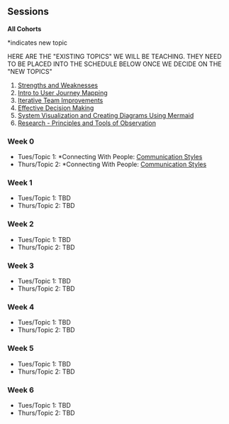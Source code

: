 ## Sessions
**All Cohorts**

*indicates new topic

HERE ARE THE "EXISTING TOPICS" WE WILL BE TEACHING. THEY NEED TO BE PLACED INTO THE SCHEDULE BELOW ONCE WE DECIDE ON THE "NEW TOPICS"
1. [Strengths and Weaknesses](.../topics/strengths-and-weaknesses.md)
2. [Intro to User Journey Mapping](.../topics/intro-to-user-journey-mapping.md)
3. [Iterative Team Improvements](.../topics/iterative_team_improvement.md)
4. [Effective Decision Making](.../topics/effective_decision_making.md)
5. [System Visualization and Creating Diagrams Using Mermaid](.../topics/system_visualization.md)
6. [Research - Principles and Tools of Observation](.../topics/tools_for_observation.md)

### Week 0
* Tues/Topic 1: *Connecting With People: [Communication Styles](../topics/communication_styles.md)
* Thurs/Topic 2: *Connecting With People: [Communication Styles](../topics/communication_styles.md)

### Week 1
* Tues/Topic 1: TBD
* Thurs/Topic 2: TBD

### Week 2
* Tues/Topic 1: TBD
* Thurs/Topic 2: TBD

### Week 3
* Tues/Topic 1: TBD
* Thurs/Topic 2: TBD

### Week 4
* Tues/Topic 1: TBD
* Thurs/Topic 2: TBD

### Week 5
* Tues/Topic 1: TBD
* Thurs/Topic 2: TBD

### Week 6
* Tues/Topic 1: TBD
* Thurs/Topic 2: TBD
